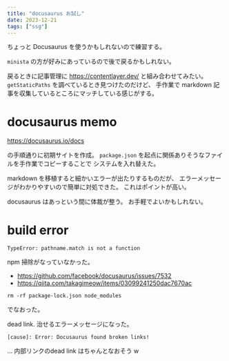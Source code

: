 ```yaml
---
title: "docusaurus お試し"
date: 2023-12-21
tags: ["ssg"]
---
```


ちょっと Docusaurus を使うかもしれないので練習する。

`minista` の方が好みにあっているので後で戻るかもしれない。

戻るときに記事管理に https://contentlayer.dev/ と組み合わせてみたい。
`getStaticPaths` を調べているとき見つけたのだけど、
手作業で markdown 記事を収集しているところにマッチしている感じがする。

# docusaurus memo

https://docusaurus.io/docs

の手順通りに初期サイトを作成。
`package.json` を起点に関係ありそうなファイルを手作業でコピーすることで
システムを入れ替えた。

markdown を移植すると細かいエラーが出たりするものだが、
エラーメッセージがわかりやすいので簡単に対処できた。
これはポイントが高い。

docusaurus はあっという間に体裁が整う。
お手軽でよいかもしれない。

# build error

```
TypeError: pathname.match is not a function
```

npm 掃除がなっていなかった。

- https://github.com/facebook/docusaurus/issues/7532
- https://qiita.com/takagimeow/items/03099241250dac7670ac


```
rm -rf package-lock.json node_modules
```

でなおった。

dead link. 治せるエラーメッセージになった。

```
[cause]: Error: Docusaurus found broken links!
```

… 内部リンクのdead link はちゃんとなおそう w
